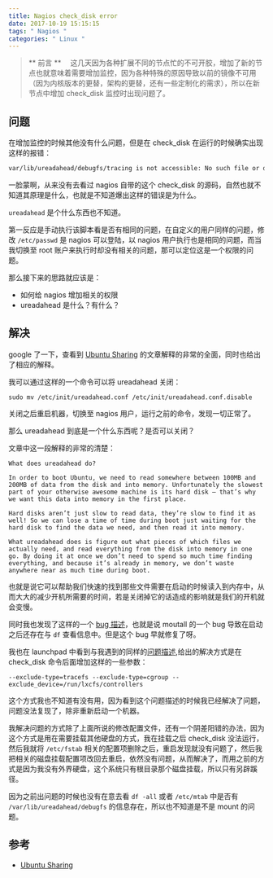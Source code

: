 ```yaml
---
title: Nagios check_disk error
date: 2017-10-19 15:15:15
tags: " Nagios "
categories: " Linux "
---
```


> ** 前言 **
　这几天因为各种扩展不同的节点忙的不可开胶，增加了新的节点也就意味着需要增加监控，因为各种特殊的原因导致以前的镜像不可用（因为内核版本的更替，架构的更替，还有一些定制化的需求），所以在新节点中增加 check_disk 监控时出现问题了。

## 问题

在增加监控的时候其他没有什么问题，但是在 check_disk 在运行的时候确实出现这样的报错：

```bash
var/lib/ureadahead/debugfs/tracing is not accessible: No such file or directory
```

一脸蒙啊，从来没有去看过 nagios 自带的这个 check_disk 的源码，自然也就不知道其原理是什么，也就是不知道爆出这样的错误是为什么。

`ureadahead` 是个什么东西也不知道。

第一反应是手动执行该脚本看是否有相同的问题，在自定义的用户同样的问题，修改 `/etc/passwd` 是 nagios 可以登陆，以 nagios 用户执行也是相同的问题，而当我切换至 root 账户来执行时却没有相关的问题，那可以定位这是一个权限的问题。

那么接下来的思路就应该是：

- 如何给 nagios 增加相关的权限
- ureadahead 是什么？有什么？

## 解决

google 了一下，查看到 [Ubuntu Sharing](http://ubuntuguide.net/howto-fix-ureadahead-problem-after-upgrading-to-ubuntu-10-04) 的文章解释的非常的全面，同时也给出了相应的解释。

我可以通过这样的一个命令可以将 ureadahead 关闭：

```
sudo mv /etc/init/ureadahead.conf /etc/init/ureadahead.conf.disable
```

关闭之后重启机器，切换至 nagios 用户，运行之前的命令，发现一切正常了。

那么 ureadahead 到底是一个什么东西呢？是否可以关闭？

文章中这一段解释的非常的清楚：

```
What does ureadahead do?

In order to boot Ubuntu, we need to read somewhere between 100MB and 200MB of data from the disk and into memory. Unfortunately the slowest part of your otherwise awesome machine is its hard disk — that’s why we want this data into memory in the first place.

Hard disks aren’t just slow to read data, they’re slow to find it as well! So we can lose a time of time during boot just waiting for the hard disk to find the data we need, and then read it into memory.

What ureadahead does is figure out what pieces of which files we actually need, and read everything from the disk into memory in one go. By doing it at once we don’t need to spend so much time finding everything, and because it’s already in memory, we don’t waste anywhere near as much time during boot.
```

也就是说它可以帮助我们快速的找到那些文件需要在启动的时候读入到内存中，从而大大的减少开机所需要的时间，若是关闭掉它的话造成的影响就是我们的开机就会变慢。

同时我也发现了这样的一个 [bug 描述](https://bugs.launchpad.net/ubuntu/+source/mountall/+bug/736512)，也就是说 moutall 的一个 bug 导致在启动之后还存在与 `df` 查看信息中。但是这个 bug 早就修复了呀。

我也在 launchpad 中看到与我遇到的同样的[问题描述](https://bugs.launchpad.net/ubuntu/+source/nagios-plugins/+bug/1516451),给出的解决方式是在 check_disk 命令后面增加这样的一些参数：

```
--exclude-type=tracefs --exclude-type=cgroup --exclude_device=/run/lxcfs/controllers
```

这个方式我也不知道有没有用，因为看到这个问题描述的时候我已经解决了问题，问题没法复现了，除非重新启动一个机器。

我解决问题的方式除了上面所说的修改配置文件，还有一个阴差阳错的办法，因为这个方式是用在需要挂载其他硬盘的方式，我在挂载之后 check_disk 没法运行，然后我就将 `/etc/fstab` 相关的配置项删除之后，重启发现就没有问题了，然后我把相关的磁盘挂载配置项改回去重启，依然没有问题，从而解决了，而用之前的方式是因为我没有外界硬盘，这个系统只有根目录那个磁盘挂载，所以只有另辟蹊径。

因为之前出问题的时候也没有在意去看 `df -all` 或者 `/etc/mtab` 中是否有 `/var/lib/ureadahead/debugfs` 的信息存在，所以也不知道是不是 mount 的问题。

## 参考

- [Ubuntu Sharing](http://ubuntuguide.net/howto-fix-ureadahead-problem-after-upgrading-to-ubuntu-10-04)